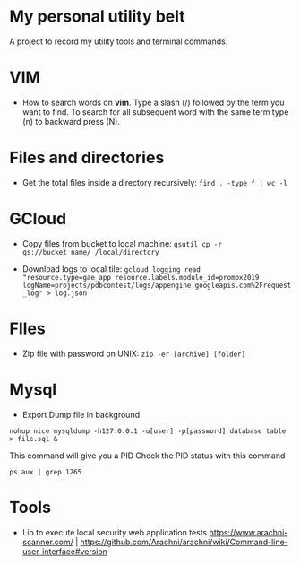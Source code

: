 # My personal utility belt

A project to record my utility tools and terminal commands.


# VIM

- How to search words on **vim**. Type a slash (/) followed by the term you want to find. To search for all subsequent word with the same term type (n) to backward press (N).  
  

# Files and directories

- Get the total files inside a directory recursively: ```find . -type f | wc -l```

# GCloud

- Copy files from bucket to local machine: ```gsutil cp -r gs://bucket_name/ /local/directory```

- Download logs to local tile: ```gcloud logging read "resource.type=gae_app resource.labels.module_id=promox2019 logName=projects/pdbcontest/logs/appengine.googleapis.com%2Frequest_log" > log.json```

# FIles

- Zip file with password on UNIX: ```zip -er [archive] [folder]```

# Mysql

- Export Dump file in background

```
nohup nice mysqldump -h127.0.0.1 -u[user] -p[password] database table > file.sql &
```
This command will give you a PID
Check the PID status with this command
```
ps aux | grep 1265
```



# Tools

- Lib to execute local security web application tests
https://www.arachni-scanner.com/ | https://github.com/Arachni/arachni/wiki/Command-line-user-interface#version
